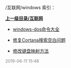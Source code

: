 /互联网/windows 索引：


**[上一级目录/互联网](/互联网/index.md)**

- [windows-dos命令大全](/互联网/windows/windows-dos命令大全.md)

- [修复Cortana搜索空白问题](/互联网/windows/修复Cortana搜索空白问题.md)

- [修改键盘映射方法](/互联网/windows/修改键盘映射方法.md)


<font size=2 color='grey'> 2019-06-11 15:48 </font>